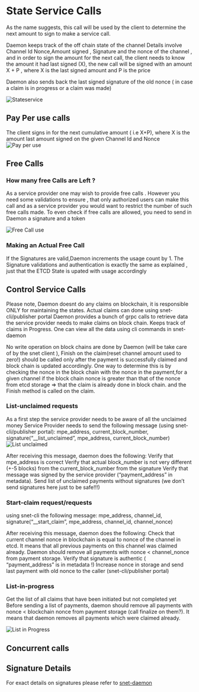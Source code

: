 # State Service Calls 

As the name suggests, this call will be used by the client to determine the next amount to sign to make a service call. 

Daemon keeps track of the off chain state of the channel
Details involve Channel Id Nonce,Amount signed , Signature and the nonce of the channel 
, and in order to sign the amount for the next call, the client needs to know the amount it had last signed (X), the new call will be signed with an amount X + P , where X is the last signed amount and P is the price 

Daemon also sends back the last signed signature of the old nonce ( in case a claim is in progress or a claim was made)


![Stateservice](/assets/images/products/AIMarketplace/daemon/stateservice.png)


## Pay Per use calls 
The client signs in for the next cumulative amount ( i.e X+P), where X is the amount last amount signed on the given Channel Id and Nonce
![Pay per use](/assets/images/products/AIMarketplace/daemon/payperusecalll.png)


## Free Calls

### How many free Calls are Left ? 
As a service provider one may wish to provide free calls .
However you need some validations to ensure , that only authorized users can make this call and as a service provider you would want to 
restrict the number of such free calls made.
To even check if free calls are allowed, you need to send in Daemon
a signature and a token 

![Free Call use](/assets/images/products/AIMarketplace/daemon/freecallstate.png)

### Making an Actual Free Call
If the Signatures are valid,Daemon increments the usage count by 1.
The Signature validations and authentication is exactly the same as 
explained , just that the ETCD State is upated with usage accordingly

## Control Service Calls 

Please note, Daemon doesnt do any claims on blockchain, it is responsible 
ONLY for maintaining the states.
Actual claims can done using snet-cli/publisher portal
Daemon provides a bunch of grpc calls to retrieve data the service provider needs to make claims on block chain.
Keeps track of claims in Progress.
One can view all the data using cli commands in snet-daemon 


No write operation on block chains are done by Daemon (will be take care of by the snet client ), Finish on the claim(reset channel amount used to zero!) should be called only after the payment is successfully claimed and block chain is updated accordingly.
One way to determine this is by checking the nonce in the block chain with the nonce in the payment,for a given channel if the block chain nonce is greater than that of the nonce from etcd storage => that the claim is already done in block chain.
and the Finish method is called on the claim.

### List-unclaimed requests
As a first step the service provider needs to be aware of all the 
unclaimed money
Service Provider needs to send the following message (using snet-cli/publisher portal):
mpe_address, current_block_number, signature(“__list_unclaimed”, mpe_address, current_block_number)
![List unclaimed](/assets/images/products/AIMarketplace/daemon/listUnclaimed.png)

After receiving this message, daemon does the following:
Verify that mpe_address is correct
Verify that actual block_number is not very different (+-5 blocks) from the current_block_number from the signature
Verify that message was signed by the service provider (“payment_address” in metadata).
Send list of unclaimed payments without signatures (we don’t send signatures here just to be safe!!!)

### Start-claim request/requests

using snet-cli the following message:
mpe_address, channel_id, signature(“__start_claim”, mpe_address, channel_id, channel_nonce)

After receiving this message, daemon does the following:
Check that current channel nonce in blockchain is equal to nonce of the channel in etcd. It means that all previous payments on this channel was claimed already.
Daemon should remove all payments with nonce < channel_nonce from payment storage.
Verify that signature is authentic ( “payment_address” is in metadata !)
Increase nonce in storage and send last payment with old nonce to the caller (snet-cli/publisher portal)


### List-in-progress
Get the list of all claims that have been initiated but not completed yet
Before sending a list of payments, daemon should remove all payments with nonce < blockchain nonce from payment storage (call finalize on them?). It means that daemon removes all payments which were claimed already. 


![List in Progress](/assets/images/products/AIMarketplace/daemon/listInProgress.png)

## Concurrent calls 


## Signature Details 

For exact details on signatures please refer to [snet-daemon](https://github.com/singnet/snet-daemon/blob/master/escrow/README.md)
